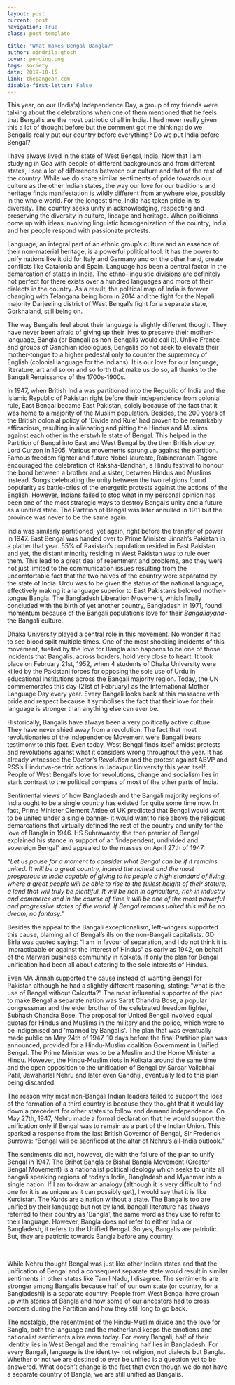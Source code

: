 ```yaml
---
layout: post
current: post
navigation: True
class: post-template

title: "What makes Bengal Bangla?"
author: oindrila.ghosh
cover: pending.png
tags: society
date: 2019-10-15
link: thepangean.com
disable-first-letter: False
---
```

This year, on our (India’s) Independence Day, a group of my friends were talking
about the celebrations when one of them mentioned that he feels that Bengalis
are the most patriotic of all in India. I had never really given this a lot of
thought before but the comment got me thinking: do we Bengalis really put our
country before everything? Do we put India before Bengal?

I have always lived in the state of West Bengal, India. Now that I am studying
in Goa with people of different backgrounds and from different states, I see a
lot of differences between our culture and that of the rest of the country.
While we do share similar sentiments of pride towards our culture as the other
Indian states, the way our love for our traditions and heritage finds
manifestation is wildly different from anywhere else, possibly in the whole
world. For the longest time, India has taken pride in its diversity. The country
seeks unity in acknowledging, respecting and preserving the diversity in
culture, lineage and heritage. When politicians come up with ideas involving
linguistic homogenization of the country, India and her people respond with
passionate protests. 

Language, an integral part of an ethnic group’s culture and an essence of their
non-material heritage, is a powerful political tool. It has the power to unify
nations like it did for Italy and Germany and on the other hand, create
conflicts like Catalonia and Spain. Language has been a central factor in the
demarcation of states in India. The ethno-linguistic divisions are definitely
not perfect for there exists over a hundred languages and more of their dialects
in the country. As a result, the political map of India is forever changing with
Telangana being born in 2014 and the fight for the Nepali majority Darjeeling
district of West Bengal’s fight for a separate state, Gorkhaland, still being
on. 

The way Bengalis feel about their language is slightly different though. They
have never been afraid of giving up their lives to preserve their
mother-language, Bangla (or Bangali as non-Bengalis would call it). Unlike
France and groups of Gandhian ideologues, Bengalis do not seek to elevate their
mother-tongue to a higher pedestal only to counter the supremacy of English
(colonial language for the Indians). It is our love for our language,
literature, art and so on and so forth that make us do so, all thanks to the
Bangali Renaissance of the 1700s-1900s. 

In 1947, when British India was partitioned into the Republic of India and the
Islamic Republic of Pakistan right before their independence from colonial rule,
East Bengal became East Pakistan, solely because of the fact that it was home to
a majority of the Muslim population. Besides, the 200 years of the British
colonial policy of 'Divide and Rule' had proven to be remarkably efficacious,
resulting in alienating and pitting the Hindus and Muslims against each other in
the erstwhile state of Bengal. This helped in the Partition of Bengal into East
and West Bengal by the then British viceroy, Lord Curzon in 1905. Various
movements sprung up against the partition. Famous freedom fighter and future
Nobel-laureate, Rabindranath Tagore encouraged the celebration of
Raksha-Bandhan, a Hindu festival to honour the bond between a brother and a
sister, between Hindus and Muslims instead. Songs celebrating the unity between
the two religions found popularity as battle-cries of the energetic protests
against the actions of the English. However, Indians failed to stop what in my
personal opinion has been one of the most strategic ways to destroy Bengal’s
unity and a future as a unified state. The Partition of Bengal was later
annulled in 1911 but the province was never to be the same again.

India was similarly partitioned, yet again, right before the transfer of power
in 1947. East Bengal was handed over to Prime Minister Jinnah’s Pakistan in a
platter that year. 55% of Pakistan’s population resided in East Pakistan and
yet, the distant minority residing in West Pakistan was to rule over them. This
lead to a great deal of resentment and problems, and they were not just limited
to the communication issues resulting from the uncomfortable fact that the two
halves of the country were separated by the state of India. Urdu was to be given
the status of the national language, effectively making it a language superior
to East Pakistan’s beloved mother-tongue Bangla. The Bangladesh Liberation
Movement, which finally concluded with the birth of yet another country,
Bangladesh in 1971, found momentum because of the Bangali population’s love for
their *Bangaliayana*- the Bangali culture.

Dhaka University played a central role in this movement. No wonder it had to see
blood spilt multiple times. One of the most shocking incidents of this movement,
fuelled by the love for Bangla also happens to be one of those incidents that
Bangalis, across borders, hold very close to heart. It took place on February
21st, 1952, when 4 students of Dhaka University were killed by the Pakistani
forces for opposing the sole use of Urdu in educational institutions across the
Bangali majority region. Today, the UN commemorates this day (21st of February)
as the International Mother Language Day every year. Every Bangali looks back at
this massacre with pride and respect because it symbolises the fact that their
love for their language is stronger than anything else can ever be.   

Historically, Bangalis have always been a very politically active culture. They
have never shied away from a revolution. The fact that most revolutionaries of
the Independence Movement were Bangali bears testimony to this fact. Even today,
West Bengal finds itself amidst protests and revolutions against what it
considers wrong throughout the year. It has already witnessed the *Doctor’s
Revolution* and the protest against ABVP and RSS’s Hindutva-centric actions in
Jadavpur University this year itself. People of West Bengal’s love for
revolutions, change and socialism lies in stark contrast to the political
compass of most of the other parts of India.

Sentimental views of how Bangladesh and the Bangali majority regions of India
ought to be a single country has existed for quite some time now. In fact, Prime
Minister Clement Attlee of UK predicted that Bengal would want to be united
under a single banner- it would want to rise above the religious demarcations
that virtually defined the rest of the country and unify for the love of Bangla
in 1946. HS Suhrawardy, the then premier of Bengal explained his stance in
support of an 'independent, undivided and sovereign Bengal' and appealed to the
masses on April 27th of 1947:

*“Let us pause for a moment to consider what Bengal can be if it remains united.
It will be a great country, indeed the richest and the most prosperous in India
capable of giving to its people a high standard of living, where a great people
will be able to rise to the fullest height of their stature, a land that will
truly be plentiful. It will be rich in agriculture, rich in industry and
commerce and in the course of time it will be one of the most powerful and
progressive states of the world. If Bengal remains united this will be no dream,
no fantasy.”*

Besides the appeal to the Bangali exceptionalism, left-wingers supported this
cause, blaming all of Bengal’s ills on the non-Bangali capitalists. GD Birla was
quoted saying: “I am in favour of separation, and I do not think it is
impracticable or against the interest of Hindus” as early as 1942, on behalf of
the Marwari business community in Kolkata. If only the plan for Bengal
unification had been all about catering to the sole interests of Hindus. 

Even MA Jinnah supported the cause instead of wanting Bengal for Pakistan
although he had a slightly different reasoning, stating: “what is the use of
Bengal without Calcutta?” The most influential supporter of the plan to make
Bengal a separate nation was Sarat Chandra Bose, a popular congressman and the
elder brother of the celebrated freedom fighter, Subhash Chandra Bose. The
proposal for United Bengal involved equal quotas for Hindus and Muslims in the
military and the police, which were to be indigenised and 'manned by Bangalis'.
The plan that was eventually made public on May 24th of 1947, 10 days before the
final Partition plan was announced, provided for a Hindu-Muslim coalition
Government in Unified Bengal. The Prime Minister was to be a Muslim and the Home
Minister a Hindu. However, the Hindu-Muslim riots in Kolkata around the same
time and the open opposition to the unification of Bengal by Sardar Vallabhai
Patil, Jawaharlal Nehru and later even Gandhiji, eventually led to this plan
being discarded. 

The reason why most non-Bangali Indian leaders failed to support the idea of the
formation of a third country is because they thought that it would lay down a
precedent for other states to follow and demand independence. On May 27th, 1947,
Nehru made a formal declaration that he would support the unification only if
Bengal was to remain as a part of the Indian Union. This sparked a response from
the last British Governor of Bengal, Sir Frederick Burrows: “Bengal will be
sacrificed at the altar of Nehru’s all-India outlook.” 

The sentiments did not, however, die with the failure of the plan to unify
Bengal in 1947. The Brihot Bangla or Bishal Bangla Movement (Greater Bengal
Movement) is a nationalist political ideology which seeks to unite all bangali
speaking regions of today’s India, Bangladesh and Myanmar into a single nation.
If I am to draw an analogy (although it is very difficult to find one for it is
as unique as it can possibly get), I would say that it is like Kurdistan. The
Kurds are a nation without a state. The Bangalis too are unified by their
language but not by land. bangali literature has always referred to their
country as 'Bangla', the same word as they use to refer to their language.
However, Bangla does not refer to either India or Bangladesh, it refers to the
Unified Bengal. So yes, Bangalis are patriotic. But, they are patriotic towards
Bangla before any country.

 

While Nehru thought Bengal was just like other Indian states and that the
unification of Bengal and a consequent separate state would result in similar
sentiments in other states like Tamil Nadu, I disagree. The sentiments are
stronger among Bangalis because half of our own state (or country, for a
Bangladeshi) is a separate country. People from West Bengal have grown up with
stories of Bangla and how some of our ancestors had to cross borders during the
Partition and how they still long to go back.

The nostalgia, the resentment of the Hindu-Muslim divide and the love for
Bangla, both the language and the motherland keeps the emotions and nationalist
sentiments alive even today. For every Bangali, half of their identity lies in
West Bengal and the remaining half lies in Bangladesh. For every Bangali,
language is the identity- not religion, not dialects but Bangla. Whether or not
we are destined to ever be unified is a question yet to be answered. What
doesn’t change is the fact that even though we do not have a separate country of
Bangla, we are still unified as Bangalis.
